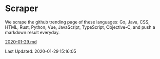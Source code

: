 # Scraper

We scrape the github trending page of these languages: Go, Java, CSS, HTML, Rust, Python, Vue, JavaScript, TypeScript, Objective-C, and push a markdown result everyday.

[2020-01-29.md](https://github.com/yangwenmai/Scraper/blob/master/2020-01-29.md)

Last Updated: 2020-01-29 15:16:05